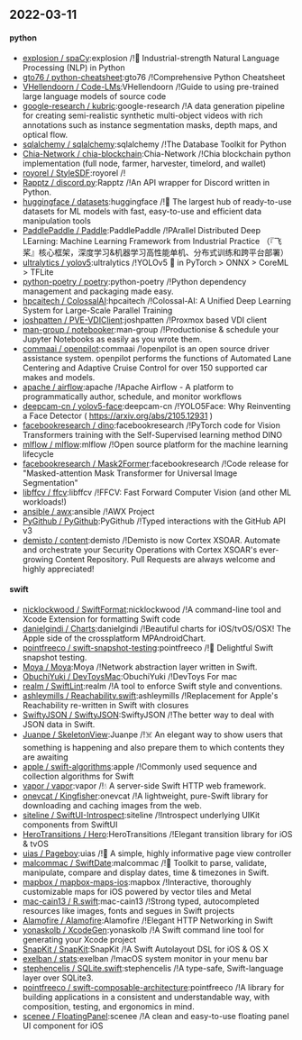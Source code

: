 ## 2022-03-11

#### python
* [explosion / spaCy](https://github.com/explosion/spaCy):explosion /!💫 Industrial-strength Natural Language Processing (NLP) in Python
* [gto76 / python-cheatsheet](https://github.com/gto76/python-cheatsheet):gto76 /!Comprehensive Python Cheatsheet
* [VHellendoorn / Code-LMs](https://github.com/VHellendoorn/Code-LMs):VHellendoorn /!Guide to using pre-trained large language models of source code
* [google-research / kubric](https://github.com/google-research/kubric):google-research /!A data generation pipeline for creating semi-realistic synthetic multi-object videos with rich annotations such as instance segmentation masks, depth maps, and optical flow.
* [sqlalchemy / sqlalchemy](https://github.com/sqlalchemy/sqlalchemy):sqlalchemy /!The Database Toolkit for Python
* [Chia-Network / chia-blockchain](https://github.com/Chia-Network/chia-blockchain):Chia-Network /!Chia blockchain python implementation (full node, farmer, harvester, timelord, and wallet)
* [royorel / StyleSDF](https://github.com/royorel/StyleSDF):royorel /!
* [Rapptz / discord.py](https://github.com/Rapptz/discord.py):Rapptz /!An API wrapper for Discord written in Python.
* [huggingface / datasets](https://github.com/huggingface/datasets):huggingface /!🤗 The largest hub of ready-to-use datasets for ML models with fast, easy-to-use and efficient data manipulation tools
* [PaddlePaddle / Paddle](https://github.com/PaddlePaddle/Paddle):PaddlePaddle /!PArallel Distributed Deep LEarning: Machine Learning Framework from Industrial Practice （『飞桨』核心框架，深度学习&机器学习高性能单机、分布式训练和跨平台部署）
* [ultralytics / yolov5](https://github.com/ultralytics/yolov5):ultralytics /!YOLOv5 🚀 in PyTorch > ONNX > CoreML > TFLite
* [python-poetry / poetry](https://github.com/python-poetry/poetry):python-poetry /!Python dependency management and packaging made easy.
* [hpcaitech / ColossalAI](https://github.com/hpcaitech/ColossalAI):hpcaitech /!Colossal-AI: A Unified Deep Learning System for Large-Scale Parallel Training
* [joshpatten / PVE-VDIClient](https://github.com/joshpatten/PVE-VDIClient):joshpatten /!Proxmox based VDI client
* [man-group / notebooker](https://github.com/man-group/notebooker):man-group /!Productionise & schedule your Jupyter Notebooks as easily as you wrote them.
* [commaai / openpilot](https://github.com/commaai/openpilot):commaai /!openpilot is an open source driver assistance system. openpilot performs the functions of Automated Lane Centering and Adaptive Cruise Control for over 150 supported car makes and models.
* [apache / airflow](https://github.com/apache/airflow):apache /!Apache Airflow - A platform to programmatically author, schedule, and monitor workflows
* [deepcam-cn / yolov5-face](https://github.com/deepcam-cn/yolov5-face):deepcam-cn /!YOLO5Face: Why Reinventing a Face Detector ( https://arxiv.org/abs/2105.12931 )
* [facebookresearch / dino](https://github.com/facebookresearch/dino):facebookresearch /!PyTorch code for Vision Transformers training with the Self-Supervised learning method DINO
* [mlflow / mlflow](https://github.com/mlflow/mlflow):mlflow /!Open source platform for the machine learning lifecycle
* [facebookresearch / Mask2Former](https://github.com/facebookresearch/Mask2Former):facebookresearch /!Code release for "Masked-attention Mask Transformer for Universal Image Segmentation"
* [libffcv / ffcv](https://github.com/libffcv/ffcv):libffcv /!FFCV: Fast Forward Computer Vision (and other ML workloads!)
* [ansible / awx](https://github.com/ansible/awx):ansible /!AWX Project
* [PyGithub / PyGithub](https://github.com/PyGithub/PyGithub):PyGithub /!Typed interactions with the GitHub API v3
* [demisto / content](https://github.com/demisto/content):demisto /!Demisto is now Cortex XSOAR. Automate and orchestrate your Security Operations with Cortex XSOAR's ever-growing Content Repository. Pull Requests are always welcome and highly appreciated!

#### swift
* [nicklockwood / SwiftFormat](https://github.com/nicklockwood/SwiftFormat):nicklockwood /!A command-line tool and Xcode Extension for formatting Swift code
* [danielgindi / Charts](https://github.com/danielgindi/Charts):danielgindi /!Beautiful charts for iOS/tvOS/OSX! The Apple side of the crossplatform MPAndroidChart.
* [pointfreeco / swift-snapshot-testing](https://github.com/pointfreeco/swift-snapshot-testing):pointfreeco /!📸 Delightful Swift snapshot testing.
* [Moya / Moya](https://github.com/Moya/Moya):Moya /!Network abstraction layer written in Swift.
* [ObuchiYuki / DevToysMac](https://github.com/ObuchiYuki/DevToysMac):ObuchiYuki /!DevToys For mac
* [realm / SwiftLint](https://github.com/realm/SwiftLint):realm /!A tool to enforce Swift style and conventions.
* [ashleymills / Reachability.swift](https://github.com/ashleymills/Reachability.swift):ashleymills /!Replacement for Apple's Reachability re-written in Swift with closures
* [SwiftyJSON / SwiftyJSON](https://github.com/SwiftyJSON/SwiftyJSON):SwiftyJSON /!The better way to deal with JSON data in Swift.
* [Juanpe / SkeletonView](https://github.com/Juanpe/SkeletonView):Juanpe /!☠️ An elegant way to show users that something is happening and also prepare them to which contents they are awaiting
* [apple / swift-algorithms](https://github.com/apple/swift-algorithms):apple /!Commonly used sequence and collection algorithms for Swift
* [vapor / vapor](https://github.com/vapor/vapor):vapor /!💧 A server-side Swift HTTP web framework.
* [onevcat / Kingfisher](https://github.com/onevcat/Kingfisher):onevcat /!A lightweight, pure-Swift library for downloading and caching images from the web.
* [siteline / SwiftUI-Introspect](https://github.com/siteline/SwiftUI-Introspect):siteline /!Introspect underlying UIKit components from SwiftUI
* [HeroTransitions / Hero](https://github.com/HeroTransitions/Hero):HeroTransitions /!Elegant transition library for iOS & tvOS
* [uias / Pageboy](https://github.com/uias/Pageboy):uias /!📖 A simple, highly informative page view controller
* [malcommac / SwiftDate](https://github.com/malcommac/SwiftDate):malcommac /!🐔 Toolkit to parse, validate, manipulate, compare and display dates, time & timezones in Swift.
* [mapbox / mapbox-maps-ios](https://github.com/mapbox/mapbox-maps-ios):mapbox /!Interactive, thoroughly customizable maps for iOS powered by vector tiles and Metal
* [mac-cain13 / R.swift](https://github.com/mac-cain13/R.swift):mac-cain13 /!Strong typed, autocompleted resources like images, fonts and segues in Swift projects
* [Alamofire / Alamofire](https://github.com/Alamofire/Alamofire):Alamofire /!Elegant HTTP Networking in Swift
* [yonaskolb / XcodeGen](https://github.com/yonaskolb/XcodeGen):yonaskolb /!A Swift command line tool for generating your Xcode project
* [SnapKit / SnapKit](https://github.com/SnapKit/SnapKit):SnapKit /!A Swift Autolayout DSL for iOS & OS X
* [exelban / stats](https://github.com/exelban/stats):exelban /!macOS system monitor in your menu bar
* [stephencelis / SQLite.swift](https://github.com/stephencelis/SQLite.swift):stephencelis /!A type-safe, Swift-language layer over SQLite3.
* [pointfreeco / swift-composable-architecture](https://github.com/pointfreeco/swift-composable-architecture):pointfreeco /!A library for building applications in a consistent and understandable way, with composition, testing, and ergonomics in mind.
* [scenee / FloatingPanel](https://github.com/scenee/FloatingPanel):scenee /!A clean and easy-to-use floating panel UI component for iOS
